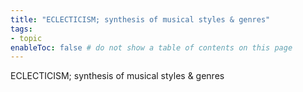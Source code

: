 ```yaml
---
title: "ECLECTICISM; synthesis of musical styles & genres"
tags:
- topic     
enableToc: false # do not show a table of contents on this page
---
```


ECLECTICISM; synthesis of musical styles & genres